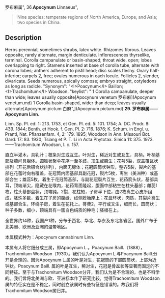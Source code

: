 罗布麻属",
36.**Apocynum** Linnaeus",

> Nine species: temperate regions of North America, Europe, and Asia; two species in China.

## Description
Herbs perennial, sometimes shrubs, latex white. Rhizomes fibrous. Leaves opposite, rarely alternate, margin denticulate. Inflorescences thyrselike, terminal. Corolla campanulate or basin-shaped; throat wide, open; lobes overlapping to right. Stamens inserted at base of corolla tube, alternate with corona lobes; anthers adherent to pistil head; disc scales fleshy. Ovary half-inferior; carpels 2, free; ovules numerous in each locule. Follicles 2, slender, divaricate. Seeds numerous, apically comose; embryo straight, cotyledons as long as radicle.
  "Synonym": "&lt;I&gt;Poacynum&lt;/I&gt; Baillon; &lt;I&gt;Trachomitum&lt;/I&gt; Woodson.
  "keylist": "
1 Corolla campanulate, deeper than wide; leaves usually opposite[Apocynum venetum 罗布麻](Apocynum venetum.md)
1 Corolla basin-shaped, wider than deep; leaves usually alternate[Apocynum pictum 白麻",](Apocynum pictum.md)
**29. 罗布麻属——Apocynum Linn.**

Linn. Sp. Pl. ed. 1: 213. 1753, et Gen. Pl. ed. 5: 101. 1754; A. DC. Prodr. 8: 439. 1844; Benth. et Hook. f. Gen. Pl. 2: 716. 1876; K. Schum. in Engl. u. Prantl, Nat. Pflanzenfam. 4, 2: 179. 1895; Woodson in Ann. Missouri Bot. Gard. 17: 83. 1930; Tsiang et P. T. Li in Acta Phytotax. Sinica 11: 375. 1973. ——Trachomitum Woodson, l. c. 157.

直立半灌木，具乳汁；枝条对生或互生。叶对生，稀近对生或互生，具柄，叶柄基部及腋间具腺体。圆锥状聚伞花序一至多歧，顶生或腋生；花萼5裂，双盖覆瓦状排列（开花后镊合状排列），内面无腺体；花冠圆筒状钟形，整齐5裂，裂片的基部在花蕾时向右覆盖，花冠筒内面基部具副花冠，裂片5枚，离生（美洲种）或基部合生；雄蕊5枚，着生于花冠筒基部，与副花冠裂片互生，花药箭头状，基部具耳，顶端渐尖，隐藏在花喉内，花药背面隆起，腹面中部粘生在柱头基部；雌蕊1枚，柱头基部盘状，顶端钝，2裂，花柱短，子房半下位，由2枚离生心皮所组成，胚珠多数，着生在子房的腹缝、线侧膜胎座上；花盘环状，肉质，其裂片离生或基部合生，环绕子房，着生在花托上。蓇葖2，平行或叉生，细而长，圆筒状；种子多数，细小，顶端具有一簇白色绢质的种毛；胚根在上。

全世界约14种，我国产1种，分布于西北、华北、华东及东北各省区。国外广布于北美洲、欧洲及亚洲的温带地区。

本属模式种为：Apocynum cannabinum Linn.

本属有人将它细分成三属，即Apocynum L.，Poacynum Baill.（1888），Trachomitum Woodson（1930）。我们认为Apocynum L.与Poacynum Baill.分开是合理的。因为Apocynum L.属的叶是对生，花冠筒的下部圆筒状，上部为近钟状。Poacynum Baill. 属的叶是互生，稀对生，花冠是骨盆状等显著而固定的不同特征。至于与Trachomitum Woodson分开，我们认为是不合理的，也是不科学的。我们曾将北美洲与欧、亚洲标本作了研究比较，觉得Trachomitum Woodson属的特征实在是不稳定，同时创立该属时有些特征是错误的。故我们将Trachomitum Woodson属归并。
